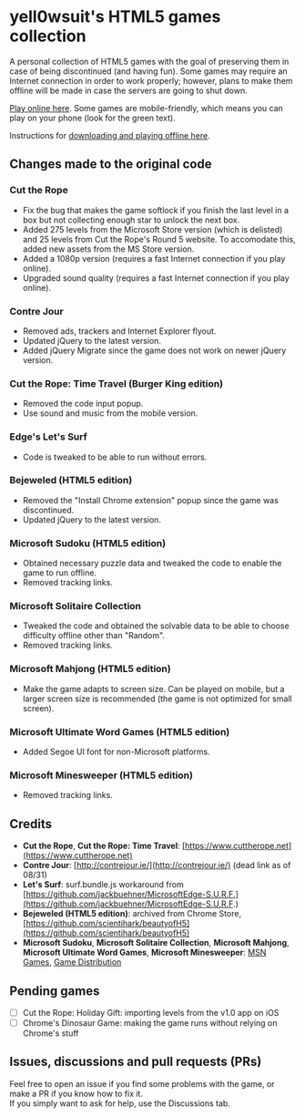 # yell0wsuit's HTML5 games collection

A personal collection of HTML5 games with the goal of preserving them in case of being discontinued (and having fun). Some games may require an Internet connection in order to work properly; however, plans to make them offline will be made in case the servers are going to shut down.

[Play online here](https://yell0wsuit.github.io/html5-games/). Some games are mobile-friendly, which means you can play on your phone (look for the green text).

Instructions for [downloading and playing offline here](https://yell0wsuit.github.io/html5-games/offline.html).

## Changes made to the original code

### Cut the Rope
- Fix the bug that makes the game softlock if you finish the last level in a box but not collecting enough star to unlock the next box.
- Added 275 levels from the Microsoft Store version (which is delisted) and 25 levels from Cut the Rope's Round 5 website. To accomodate this, added new assets from the MS Store version.
- Added a 1080p version (requires a fast Internet connection if you play online).
- Upgraded sound quality (requires a fast Internet connection if you play online).

### Contre Jour
- Removed ads, trackers and Internet Explorer flyout.
- Updated jQuery to the latest version.
- Added jQuery Migrate since the game does not work on newer jQuery version.

### Cut the Rope: Time Travel (Burger King edition)
- Removed the code input popup.
- Use sound and music from the mobile version.

### Edge's Let's Surf
- Code is tweaked to be able to run without errors.

### Bejeweled (HTML5 edition)
- Removed the "Install Chrome extension" popup since the game was discontinued.
- Updated jQuery to the latest version.

### Microsoft Sudoku (HTML5 edition)
- Obtained necessary puzzle data and tweaked the code to enable the game to run offline.
- Removed tracking links.

### Microsoft Solitaire Collection
- Tweaked the code and obtained the solvable data to be able to choose difficulty offline other than "Random".
- Removed tracking links.

### Microsoft Mahjong (HTML5 edition)
- Make the game adapts to screen size. Can be played on mobile, but a larger screen size is recommended (the game is not optimized for small screen).

### Microsoft Ultimate Word Games (HTML5 edition)
- Added Segoe UI font for non-Microsoft platforms.

### Microsoft Minesweeper (HTML5 edition)
- Removed tracking links.

## Credits
- **Cut the Rope**, **Cut the Rope: Time Travel**: [https://www.cuttherope.net](https://www.cuttherope.net)
- **Contre Jour**: [http://contrejour.ie/](http://contrejour.ie/) (dead link as of 08/31)
- **Let's Surf**: surf.bundle.js workaround from [https://github.com/jackbuehner/MicrosoftEdge-S.U.R.F.](https://github.com/jackbuehner/MicrosoftEdge-S.U.R.F.)
- **Bejeweled (HTML5 edition)**: archived from Chrome Store, [https://github.com/scientihark/beautyofH5](https://github.com/scientihark/beautyofH5)
- **Microsoft Sudoku**, **Microsoft Solitaire Collection**, **Microsoft Mahjong**, **Microsoft Ultimate Word Games**, **Microsoft Minesweeper**: [MSN Games](https://zone.msn.com/), [Game Distribution](https://gamedistribution.com/)

## Pending games
- [ ] Cut the Rope: Holiday Gift: importing levels from the v1.0 app on iOS
- [ ] Chrome's Dinosaur Game: making the game runs without relying on Chrome's stuff

## Issues, discussions and pull requests (PRs)
Feel free to open an issue if you find some problems with the game, or make a PR if you know how to fix it.  
If you simply want to ask for help, use the Discussions tab.

